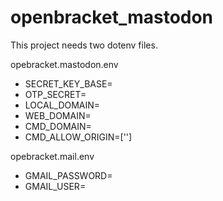 # openbracket_mastodon


This project needs two dotenv files. 

opebracket.mastodon.env
- SECRET_KEY_BASE=
- OTP_SECRET=
- LOCAL_DOMAIN=
- WEB_DOMAIN=
- CMD_DOMAIN=
- CMD_ALLOW_ORIGIN=['']

opebracket.mail.env
- GMAIL_PASSWORD=
- GMAIL_USER=
